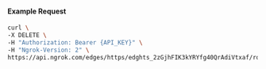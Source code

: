 <!-- Code generated for API Clients. DO NOT EDIT. -->

#### Example Request

```bash
curl \
-X DELETE \
-H "Authorization: Bearer {API_KEY}" \
-H "Ngrok-Version: 2" \
https://api.ngrok.com/edges/https/edghts_2zGjhFIK3kYRYfg40QrAdiVtxaf/routes/edghtsrt_2zGjhDll8P1uoMnQ7p4tmuKhZ81/backend
```
